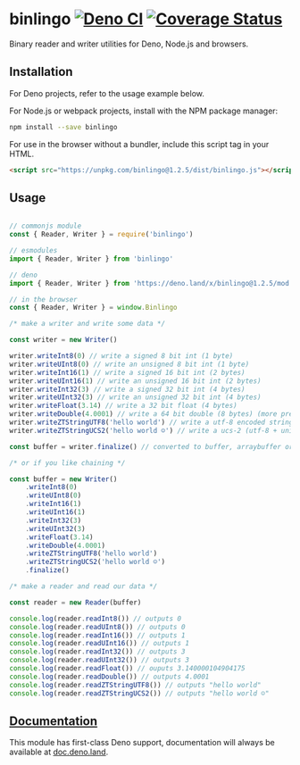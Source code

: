 # binlingo [![Deno CI](https://github.com/octavetoast/binlingo/actions/workflows/deno.yml/badge.svg)](https://github.com/octavetoast/binlingo/actions/workflows/deno.yml) [![Coverage Status](https://coveralls.io/repos/github/octavetoast/binlingo/badge.svg?branch=main)](https://coveralls.io/github/octavetoast/binlingo?branch=main)

Binary reader and writer utilities for Deno, Node.js and browsers.

## Installation

For Deno projects, refer to the usage example below.

For Node.js or webpack projects, install with the NPM package manager:

```Bash
npm install --save binlingo
```

For use in the browser without a bundler, include this script tag in your HTML.

```HTML
<script src="https://unpkg.com/binlingo@1.2.5/dist/binlingo.js"></script>
```

## Usage

```JavaScript

// commonjs module
const { Reader, Writer } = require('binlingo')

// esmodules
import { Reader, Writer } from 'binlingo'

// deno
import { Reader, Writer } from 'https://deno.land/x/binlingo@1.2.5/mod.ts'

// in the browser
const { Reader, Writer } = window.Binlingo

/* make a writer and write some data */

const writer = new Writer()

writer.writeInt8(0) // write a signed 8 bit int (1 byte)
writer.writeUInt8(0) // write an unsigned 8 bit int (1 byte)
writer.writeInt16(1) // write a signed 16 bit int (2 bytes)
writer.writeUInt16(1) // write an unsigned 16 bit int (2 bytes)
writer.writeInt32(3) // write a signed 32 bit int (4 bytes)
writer.writeUInt32(3) // write an unsigned 32 bit int (4 bytes)
writer.writeFloat(3.14) // write a 32 bit float (4 bytes)
writer.writeDouble(4.0001) // write a 64 bit double (8 bytes) (more precise than a float)
writer.writeZTStringUTF8('hello world') // write a utf-8 encoded string
writer.writeZTStringUCS2('hello world ☺') // write a ucs-2 (utf-8 + unicode) encoded string

const buffer = writer.finalize() // converted to buffer, arraybuffer or typed array

/* or if you like chaining */

const buffer = new Writer()
    .writeInt8(0)
    .writeUInt8(0)
    .writeInt16(1)
    .writeUInt16(1)
    .writeInt32(3)
    .writeUInt32(3)
    .writeFloat(3.14)
    .writeDouble(4.0001)
    .writeZTStringUTF8('hello world')
    .writeZTStringUCS2('hello world ☺')
    .finalize()

/* make a reader and read our data */

const reader = new Reader(buffer)

console.log(reader.readInt8()) // outputs 0
console.log(reader.readUInt8()) // outputs 0
console.log(reader.readInt16()) // outputs 1
console.log(reader.readUInt16()) // outputs 1
console.log(reader.readInt32()) // outputs 3
console.log(reader.readUInt32()) // outputs 3
console.log(reader.readFloat()) // ouputs 3.140000104904175
console.log(reader.readDouble()) // outputs 4.0001
console.log(reader.readZTStringUTF8()) // outputs "hello world"
console.log(reader.readZTStringUCS2()) // outputs "hello world ☺"
```

## [Documentation](https://doc.deno.land/https/deno.land/x/binlingo/mod.ts)

This module has first-class Deno support, documentation will always be available at [doc.deno.land](https://doc.deno.land/https/deno.land/x/binlingo/mod.ts).
